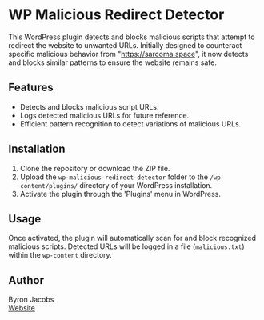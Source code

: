 # WP Malicious Redirect Detector

This WordPress plugin detects and blocks malicious scripts that attempt to redirect the website to unwanted URLs. Initially designed to counteract specific malicious behavior from "https://sarcoma.space", it now detects and blocks similar patterns to ensure the website remains safe.

## Features

- Detects and blocks malicious script URLs.
- Logs detected malicious URLs for future reference.
- Efficient pattern recognition to detect variations of malicious URLs.

## Installation

1. Clone the repository or download the ZIP file.
2. Upload the `wp-malicious-redirect-detector` folder to the `/wp-content/plugins/` directory of your WordPress installation.
3. Activate the plugin through the 'Plugins' menu in WordPress.

## Usage

Once activated, the plugin will automatically scan for and block recognized malicious scripts. Detected URLs will be logged in a file (`malicious.txt`) within the `wp-content` directory.

## Author

Byron Jacobs  
[Website](https://byronjacobs.co.za)
